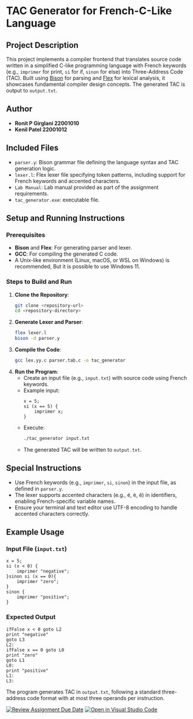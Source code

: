 # TAC Generator for French-C-Like Language

## Project Description

This project implements a compiler frontend that translates source code written in a simplified C-like programming language with French keywords (e.g., `imprimer` for print, `si` for if, `sinon` for else) into Three-Address Code (TAC). Built using [Bison](https://www.gnu.org/software/bison/) for parsing and [Flex](https://github.com/westes/flex) for lexical analysis, it showcases fundamental compiler design concepts. The generated TAC is output to `output.txt`.

## Author

- **Ronit P Girglani 22001010**
- **Kenil Patel 22001012**

## Included Files

- `parser.y`: Bison grammar file defining the language syntax and TAC generation logic.
- `lexer.l`: Flex lexer file specifying token patterns, including support for French keywords and accented characters.
- `Lab Manual`: Lab manual provided as part of the assignment requirements.
- `tac_generator.exe`: executable file.

## Setup and Running Instructions

### Prerequisites

- **Bison** and **Flex**: For generating parser and lexer.
- **GCC**: For compiling the generated C code.
- A Unix-like environment (Linux, macOS, or WSL on Windows) is recommended, But it is possible to use Windows 11.

### Steps to Build and Run

1. **Clone the Repository**:
   ```bash
   git clone <repository-url>
   cd <repository-directory>
   ```
2. **Generate Lexer and Parser**:
   ```bash
   flex lexer.l
   bison -d parser.y
   ```
3. **Compile the Code**:
   ```bash
   gcc lex.yy.c parser.tab.c -o tac_generator
   ```
4. **Run the Program**:
   - Create an input file (e.g., `input.txt`) with source code using French keywords.
   - Example input:
     ```
     x = 5;
     si (x == 5) {
         imprimer x;
     }
     ```
   - Execute:
     ```bash
     ./tac_generator input.txt
     ```
   - The generated TAC will be written to `output.txt`.

## Special Instructions

- Use French keywords (e.g., `imprimer`, `si`, `sinon`) in the input file, as defined in `parser.y`.
- The lexer supports accented characters (e.g., é, è, ê) in identifiers, enabling French-specific variable names.
- Ensure your terminal and text editor use UTF-8 encoding to handle accented characters correctly.

## Example Usage

### Input File (`input.txt`)

```
x = 5;
si (x < 0) {
    imprimer "negative";
}sinon si (x == 0){
    imprimer "zero";
}
sinon {
    imprimer "positive";
}
```

### Expected Output

```
ifFalse x < 0 goto L2
print "negative"
goto L3
L2:
ifFalse x == 0 goto L0
print "zero"
goto L1
L0:
print "positive"
L1:
L3:
```

The program generates TAC in `output.txt`, following a standard three-address code format with at most three operands per instruction.


[![Review Assignment Due Date](https://classroom.github.com/assets/deadline-readme-button-22041afd0340ce965d47ae6ef1cefeee28c7c493a6346c4f15d667ab976d596c.svg)](https://classroom.github.com/a/bPoO8GTw)
[![Open in Visual Studio Code](https://classroom.github.com/assets/open-in-vscode-2e0aaae1b6195c2367325f4f02e2d04e9abb55f0b24a779b69b11b9e10269abc.svg)](https://classroom.github.com/online_ide?assignment_repo_id=19514014&assignment_repo_type=AssignmentRepo)
